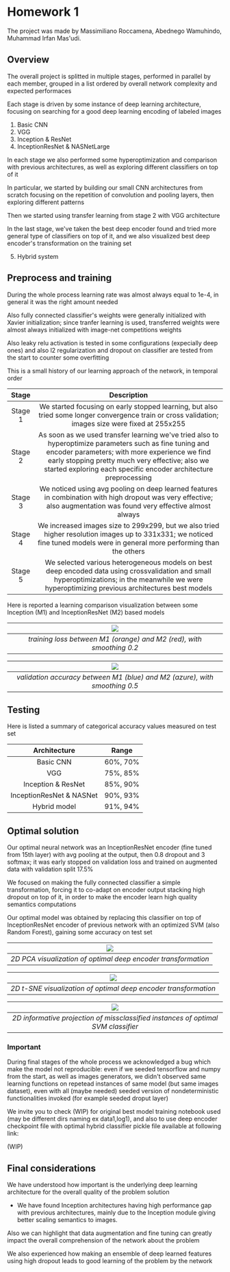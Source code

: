 # Homework 1
The project was made by Massimiliano Roccamena, Abednego Wamuhindo, Muhammad Irfan Mas'udi.

## Overview

The overall project is splitted in multiple stages, performed in parallel by each member, grouped in a list ordered by overall network complexity and expected performaces

Each stage is driven by some instance of deep learning architecture, focusing on searching for a good deep learning encoding of labeled images

1. Basic CNN
2. VGG
3. Inception & ResNet
4. InceptionResNet & NASNetLarge

In each stage we also performed some hyperoptimization and comparison with previous architectures, as well as exploring different classifiers on top of it

In particular, we started by building our small CNN architectures from scratch focusing on the repetition of convolution and pooling layers, then exploring different patterns

Then we started using transfer learning from stage 2 with VGG architecture

In the last stage, we've taken the best deep encoder found and tried more general type of classifiers on top of it, and we also visualized best deep encoder's transformation on the training set

5. Hybrid system

## Preprocess and training
During the whole process learning rate was almost always equal to 1e-4, in general it was the right amount needed

Also fully connected classifier's weights were generally initialized with Xavier initialization; since tranfer learning is used, transferred weights were almost always initialized with image-net competitions weights

Also leaky relu activation is tested in some configurations (expecially deep ones) and also l2 regularization and dropout on classifier are tested from the start to counter some overfitting

This is a small history of our learning approach of the network, in temporal order

| Stage | Description |
| :----: | :----: |
| Stage 1 | We started focusing on early stopped learning, but also tried some longer convergence train or cross validation; images size were fixed at 255x255 |
| Stage 2 | As soon as we used transfer learning we've tried also to hyperoptimize parameters such as fine tuning and encoder parameters; with more experience we find early stopping pretty much very effective; also we started exploring each specific encoder architecture preprocessing |
| Stage 3 | We noticed using avg pooling on deep learned features in combination with high dropout was very effective; also augmentation was found very effective almost always |
| Stage 4 | We increased images size to 299x299, but we also tried higher resolution images up to 331x331; we noticed fine tuned models were in general more performing than the others |
| Stage 5 | We selected various heterogeneous models on best deep encoded data using crossvalidation and small hyperoptimizations; in the meanwhile we were hyperoptimizing previous architectures best models

Here is reported a learning comparison visualization between some Inception (M1) and InceptionResNet (M2) based models

| ![](imgs/cmp_train.PNG) | 
|:--:| 
| *training loss between M1 (orange) and M2 (red), with smoothing 0.2* |

| ![](imgs/cmp_val.PNG) | 
|:--:| 
| *validation accuracy between M1 (blue) and M2 (azure), with smoothing 0.5* |

## Testing

Here is listed a summary of categorical accuracy values measured on test set

| Architecture | Range |
| :----: | :----: |
| Basic CNN | 60%, 70% |
| VGG | 75%, 85% |
| Inception & ResNet | 85%, 90% |
| InceptionResNet & NASNet | 90%, 93% |
| Hybrid model | 91%, 94% |

## Optimal solution

Our optimal neural network was an InceptionResNet encoder (fine tuned from 15th layer) with avg pooling at the output, then 0.8 dropout and 3 softmax; it was early stopped on validation loss and trained on augmented data with validation split 17.5%

We focused on making the fully connected classifier a simple transformation, forcing it to co-adapt on encoder output stacking high dropout on top of it, in order to make the encoder learn high quality semantics computations

Our optimal model was obtained by replacing this classifier on top of InceptionResNet encoder of previous network with an optimized SVM (also Random Forest), gaining some accuracy on test set

| ![](imgs/PCA.PNG) | 
|:--:| 
| *2D PCA visualization of optimal deep encoder transformation* |

| ![](imgs/t-SNE.PNG) | 
|:--:| 
| *2D t-SNE visualization of optimal deep encoder transformation* |

| ![](imgs/missclassified.PNG) | 
|:--:| 
| *2D informative projection of missclassified instances of optimal SVM classifier* |

### Important

During final stages of the whole process we acknowledged a bug which make the model not reproducible: even if we seeded tensorflow and numpy from the start, as well as images generators, we didn't observed same learning functions on repetead instances of same model (but same images dataset), even with all (maybe needed) seeded version of nondeterministic functionalities invoked (for example seeded droput layer)

We invite you to check (WIP) for original best model training notebook used (may be different dirs naming ex data1,log1), and also to use deep encoder checkpoint file with optimal hybrid classifier pickle file available at following link:

(WIP)

## Final considerations
We have understood how important is the underlying deep learning architecture for the overall quality of the problem solution
- We have found Inception architectures having high performance gap with previous architectures, mainly due to the Inception module giving better scaling semantics to images.

Also we can highlight that data augmentation and fine tuning can greatly impact the overall comprehension of the network about the problem

We also experienced how making an ensemble of deep learned features using high dropout leads to good learning of the problem by the network